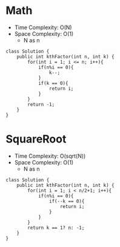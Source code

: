 # Math
* Time Complexity: O(N)
* Space Complexity: O(1)
	* N as n
```
class Solution {
    public int kthFactor(int n, int k) {
        for(int i = 1; i <= n; i++){
            if(n%i == 0){
                k--;
            }
            if(k == 0){
                return i;
            }
        }
        return -1;
    }
}
```
# SquareRoot
* Time Complexity: O(sqrt(N))
* Space Complexity: O(1)
	* N as n
```
class Solution {
    public int kthFactor(int n, int k) {
        for(int i = 1; i < n/2+1; i++){
            if(n%i == 0){
                if(--k == 0){
                    return i;
                }
            }
        }
        return k == 1? n: -1;
    }
}
```